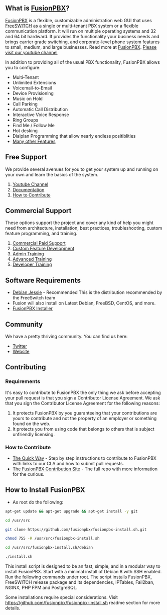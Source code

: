 What is [FusionPBX](http://fusionpbx.com/)?
--------------------------------------
[FusionPBX](http://fusionpbx.com/) is a flexible, customizable administration web GUI that uses [FreeSWITCH](http://freeswitch.org) as a single or multi-tenant PBX system or a flexible communication platform.
It will run on multiple operating systems and 32 and 64 bit hardward.
It provides the functionality your business needs and brings carrier grade switching, and corporate-level phone system features to small, medium, and large businesses. Read more at [FusionPBX](http://fusionpbx.com/). [Please visit our youtube channel](https://www.youtube.com/FusionPBX)

In addition to providing all of the usual PBX functionality, FusionPBX allows you to configure:

- Multi-Tenant
- Unlimited Extensions
- Voicemail-to-Email
- Device Provisioning
- Music on Hold
- Call Parking
- Automatic Call Distribution
- Interactive Voice Response
- Ring Groups
- Find Me / Follow Me
- Hot desking
- Dialplan Programming that allow nearly endless positiblities
- [Many other Features](http://docs.fusionpbx.com/en/latest/features/features.html)

Free Support
--------------------------------------
We provide several avenues for you to get your system up and running on your own and learn the basics of the system.

1. [Youtube Channel](https://www.youtube.com/channel/UCN5j2ITmjua1MfjGR8jX9TA)
2. [Documentation](http://docs.fusionpbx.com)
3. [How to Contribute](https://github.com/Fusionpbx/opensource)

Commercial Support
--------------------------------------
These options support the project and cover any kind of help you might need from architecture, installation, best practices, troubleshooting, custom feature programming, and training.

1. [Commercial Paid Support](http://fusionpbx.com/support.php)
2. [Custom Feature Development](http://fusionpbx.com/support.php)
3. [Admin Training](http://fusionpbx.com)
4. [Advanced Training](http://fusionpbx.com)
5. [Developer Training](http://fusionpbx.com)

Software Requirements
--------------------------------------
- [Debian Jessie](http://cdimage.debian.org/debian-cd/8.7.1/) - Recommended
This is the distribution recommended by the FreeSwitch team
- Fusion will also install on Latest Debian, FreeBSD, CentOS, and more.
- [FusionPBX Installer](http://fusionpbx.com/download.php)

Community
--------------------------------------
We have a pretty thriving community. You can find us here:

- [Twitter](http://twitter.com/fusionpbx)
- [Website](http://fusionpbx.com)

Contributing
---------------------------------------

### Requirements
It's easy to contribute to FusionPBX the only thing we ask before accepting your pull request is that you sign a Contributor License Agreement.
We ask that you sign the Contributor License Agreement for the following reasons:

1. It protects FusionPBX by you guaranteeing that your contributions are yours to contribute and not the property of an employer or something found on the web.
2. It protects you from using code that belongs to others that is subject unfriendly licensing.

### How to Contribute
* [The Quick Way](https://github.com/Fusionpbx/opensource/blob/master/sign-cla.md) - Step by step instructions to contribute to FusionPBX with links to our CLA and how to submit pull requests.
* [The FusionPBX Contribution Site](https://github.com/Fusionpbx/opensource) - The full repo with more information for the curious.

How to Install FusionPBX
----------------------------
* As root do the following:

```bash
apt-get update && apt-get upgrade && apt-get install -y git
```
```bash
cd /usr/src
```
```bash
git clone https://github.com/fusionpbx/fusionpbx-install.sh.git
```
```bash
chmod 755 -R /usr/src/fusionpbx-install.sh
```
```bash
cd /usr/src/fusionpbx-install.sh/debian
```
```bash
./install.sh
```

This install script is designed to be an fast, simple, and in a modular way to install FusionPBX. Start with a minimal install of Debian 8 with SSH enabled. Run the following commands under root. The script installs FusionPBX, FreeSWITCH release package and its dependencies, IPTables, Fail2ban, NGINX, PHP FPM and PostgreSQL.

Some installations require special considerations. Visit https://github.com/fusionpbx/fusionpbx-install.sh readme section for more details.

